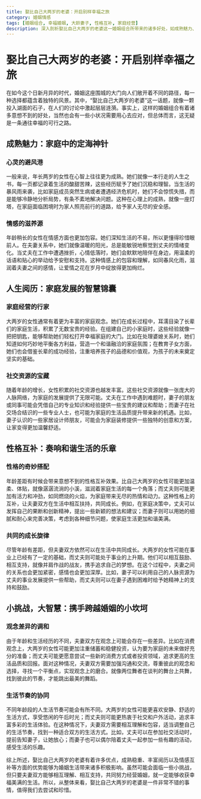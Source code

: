 ```yaml
---
title: 娶比自己大两岁的老婆：开启别样幸福之旅
category: 婚姻情感
tags: [婚姻组合, 幸福婚姻, 大龄妻子, 性格互补, 家庭经营]
description: 深入剖析娶比自己大两岁的老婆这一婚姻组合所带来的诸多好处，如成熟魅力、人生阅历、性格互补等，同时也探讨可能面临的小挑战及应对方法，为你揭示通往幸福婚姻的可行之路。
---
```

# 娶比自己大两岁的老婆：开启别样幸福之旅
在如今这个日新月异的时代，婚姻这座围城的大门向人们敞开着不同的路径，每一种选择都蕴含着独特的风景。其中，“娶比自己大两岁的老婆”这一话题，就像一颗投入湖面的石子，在人们的讨论中激起层层涟漪。事实上，这样的婚姻组合有着诸多意想不到的好处，当然也会有一些小状况需要用心去应对，但总体而言，这无疑是一条通往幸福的可行之路。

## 成熟魅力：家庭中的定海神针
### 心灵的避风港
一般来说，年长两岁的女性在心智上往往更为成熟。她们就像一本行走的人生之书，每一页都记录着生活的酸甜苦辣，这些经历赋予了她们沉稳和理智。当生活的暴风雨来袭，比如家庭成员突然生病或者遭遇经济危机时，她们不会惊慌失措，而是能够冷静地分析局势，有条不紊地解决问题。这种在心理上的成熟，就像一座灯塔，在家庭面临困境时为家人照亮前行的道路，给予家人无尽的安全感。

### 情感的滋养源
年龄稍长的女性在情感方面也更加包容。她们深知生活的不易，所以更懂得珍惜眼前人。在夫妻关系中，她们就像温暖的阳光，总是能敏锐地察觉到丈夫的情绪变化。当丈夫在工作中遭遇挫折，心情低落时，她们会默默地陪伴在身边，用温柔的话语和贴心的举动给予安慰和支持。这种情感上的包容和理解，如同春风化雨，滋润着夫妻之间的感情，让爱情之花在岁月中绽放得更加绚烂。

## 人生阅历：家庭发展的智慧锦囊
### 家庭经营的行家
大两岁的女性通常有着更为丰富的家庭观念。她们在成长过程中，耳濡目染了长辈们的家庭生活，积累了无数宝贵的经验。在组建自己的小家庭时，这些经验就像一把把钥匙，能够帮助她们轻松打开幸福家庭的大门。比如在处理婆媳关系时，她们知道如何巧妙地平衡各方利益，营造一个和谐融洽的家庭氛围；在教育子女方面，她们也会借鉴长辈的成功经验，注重培养孩子的品德和价值观，为孩子的未来奠定坚实的基础。

### 社交资源的宝藏
随着年龄的增长，女性积累的社交资源也越发丰富。这些社交资源就像一张庞大的人脉网络，为家庭的发展提供了无限可能。丈夫在工作中遇到难题时，妻子的朋友或同事可能会凭借自己的专业知识和经验提供一些宝贵的建议和帮助；而妻子在社交场合结识的一些专业人士，也可能为家庭的生活品质提升带来新的机遇。比如，妻子认识的一些家居设计师朋友，可能会为家庭装修提供一些独特的创意和方案，让家变得更加温馨舒适。

## 性格互补：奏响和谐生活的乐章
### 性格的奇妙搭配
年龄差距有时候会带来意想不到的性格互补效果。比自己大两岁的女性可能更加温柔、体贴，就像潺潺流淌的小溪，滋润着家庭生活的每一个角落；而丈夫则可能更加有活力和冲劲，如同燃烧的火焰，为家庭带来无尽的热情和动力。这种性格上的互补，让夫妻双方在生活中相互扶持，共同成长。例如，在家庭决策中，丈夫可以发挥自己的果断和创新精神，提出一些新颖的想法和建议；而妻子则可以用她的细腻和耐心来完善决策，考虑到各种细节问题，使家庭生活更加和谐美满。

### 共同的成长旋律
尽管年龄有差距，但夫妻双方依然可以在生活中共同成长。大两岁的女性可能在事业上已经有了一定的基础，而丈夫则可能处于事业的上升期。他们可以相互鼓励、相互支持，就像并肩作战的战友，携手追求自己的梦想。在这个过程中，夫妻之间的关系也会更加紧密，感情也会更加深厚。比如，妻子可以利用自己的人脉资源为丈夫的事业发展提供一些帮助，而丈夫则可以在妻子遇到困难时给予她精神上的支持和鼓励。

## 小挑战，大智慧：携手跨越婚姻的小坎坷
### 观念差异的调和
由于年龄和生活经历的不同，夫妻双方在观念上可能会存在一些差异。比如在消费观念上，大两岁的女性可能更加注重储蓄和稳健投资，认为要为家庭的未来做好充分的准备；而丈夫可能更愿意尝试一些新的消费方式或者投资领域，追求更高的生活品质和回报。面对这种情况，夫妻双方需要加强沟通和交流，尊重彼此的观念和选择，寻找一个平衡点，实现观念上的磨合。就像两位舞者在谈判的舞台上共舞，找到彼此的节奏，才能跳出最美的舞蹈。

### 生活节奏的协同
不同年龄段的人生活节奏可能会有所不同。大两岁的女性可能更喜欢安静、舒适的生活方式，享受悠闲的午后时光；而丈夫则可能更热衷于社交和户外活动，追求丰富多彩的生活体验。在这种情况下，夫妻双方需要相互理解和包容，适当调整自己的生活节奏，找到一种适合双方的生活方式。比如，丈夫可以在参加社交活动时，提前告知妻子，让她放心；而妻子也可以偶尔陪着丈夫一起参加一些有趣的活动，感受生活的乐趣。

综上所述，娶比自己大两岁的老婆有着许多优点，成熟稳重、丰富阅历以及情感互补等方面的优势能够为婚姻生活带来诸多积极影响。虽然可能会面临一些小挑战，但只要夫妻双方能够相互理解、相互支持，共同努力经营婚姻，就一定能够收获幸福美满的生活。所以，从整体来看，娶比自己大两岁的老婆是一件非常不错的事情，值得我们去尝试和珍惜。